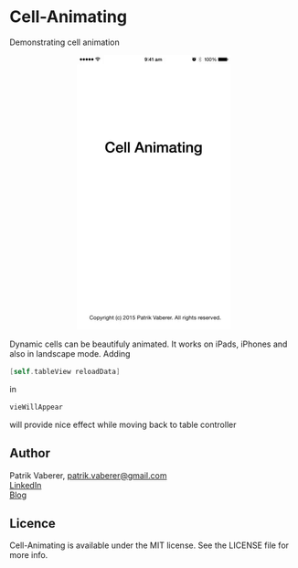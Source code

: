 # Cell-Animating
Demonstrating cell animation



<p align="center">
  <img src="https://github.com/Vaberer/Cell-Animating/blob/master/Untitled_2_iPod_iPhone_.gif" />
</p>

Dynamic cells can be beautifuly animated. 
It works on iPads, iPhones and also in landscape mode. 
Adding 
```Objective-C
[self.tableView reloadData]
```
in 
```Objective-C
vieWillAppear
```
will provide nice effect while moving back to table controller

<h2>Author</h2>

Patrik Vaberer, patrik.vaberer@gmail.com<br/>
<a target="_blank" href="https://sk.linkedin.com/in/vaberer">LinkedIn</a><br>
<a target="_blank" href="http://vaberer.me">Blog</a>


<h2>Licence</h2>

Cell-Animating is available under the MIT license. See the LICENSE file for more info.
